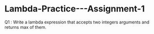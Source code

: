 # Lambda-Practice---Assignment-1
Q1 : Write a lambda expression that accepts two integers arguments and returns max of them.
